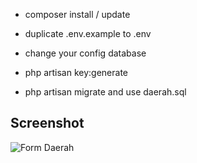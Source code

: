 
- composer install / update
- duplicate .env.example to .env
- change your config database
- php artisan key:generate

- php artisan migrate and use daerah.sql

## Screenshot
![Form Daerah](https://github.com/mahmudinm/laravel-example_form_daerah/raw/master/SCREENSHOT/example.gif)
